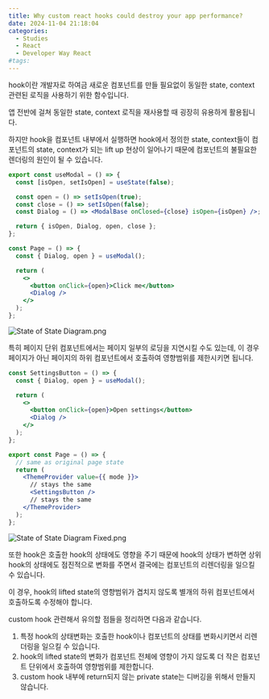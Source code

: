 ```yaml
---
title: Why custom react hooks could destroy your app performance?
date: 2024-11-04 21:18:04
categories:
  - Studies
  - React
  - Developer Way React
#tags:
---
```

hook이란 개발자로 하여금 새로운 컴포넌트를 만들 필요없이 동일한 state, context 관련된 로직을 사용하기 위한 함수입니다.

앱 전반에 걸쳐 동일한 state, context 로직을 재사용할 때 굉장히 유용하게 활용됩니다.

하지만 hook을 컴포넌트 내부에서 실행하면 hook에서 정의한 state, context들이 컴포넌트의 state, context가 되는 lift up 현상이 일어나기 때문에 컴포넌트의 불필요한 렌더링의 원인이 될 수 있습니다.

```jsx
export const useModal = () => {
  const [isOpen, setIsOpen] = useState(false);

  const open = () => setIsOpen(true);
  const close = () => setIsOpen(false);
  const Dialog = () => <ModalBase onClosed={close} isOpen={isOpen} />;

  return { isOpen, Dialog, open, close };
};
```

```jsx
const Page = () => {
  const { Dialog, open } = useModal();

  return (
    <>
      <button onClick={open}>Click me</button>
      <Dialog />
    </>
  );
};
```

![State of State Diagram.png](/images/state_of_state_diagram.png)

특히 페이지 단위 컴포넌트에서는 페이지 일부의 로딩을 지연시킬 수도 있는데, 이 경우 페이지가 아닌 페이지의 하위 컴포넌트에서 호출하여 영향범위를 제한시키면 됩니다.

```jsx
const SettingsButton = () => {
  const { Dialog, open } = useModal();

  return (
    <>
      <button onClick={open}>Open settings</button>
      <Dialog />
    </>
  );
};
```

```jsx
export const Page = () => {
  // same as original page state
  return (
    <ThemeProvider value={{ mode }}>
      // stays the same
      <SettingsButton />
      // stays the same
    </ThemeProvider>
  );
};
```

![State of State Diagram Fixed.png](/images/state_of_state_diagram_fixed.png)

또한 hook은 호출한 hook의 상태에도 영향을 주기 때문에 hook의 상태가 변하면 상위 hook의 상태에도 점진적으로 변화를 주면서 결국에는 컴포넌트의 리렌더링을 일으킬 수 있습니다.

이 경우, hook의 lifted state의 영향범위가 겹치지 않도록 별개의 하위 컴포넌트에서 호출하도록 수정해야 합니다.

custom hook 관련해서 유의할 점들을 정리하면 다음과 같습니다.

1. 특정 hook의 상태변화는 호출한 hook이나 컴포넌트의 상태를 변화시키면서 리렌더링을 일으킬 수 있습니다.
2. hook의 lifted state의 변화가 컴포넌트 전체에 영향이 가지 않도록 더 작은 컴포넌트 단위에서 호출하여 영향범위를 제한합니다.
3. custom hook 내부에 return되지 않는 private state는 디버깅을 위해서 만들지 않습니다.
